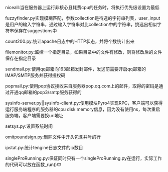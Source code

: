 niceall:当在服务器上运行非核心且耗费cpu的任务时，将执行优先级设置为最低

fuzzyfinder.py实现模糊匹配，参数collection是待选的字符串列表，user_input是用户的输入字符串，通过输入字符串对比collection中的字符串，挑选出相似字符串保存在suggestions中

count200.py:统计apache日志中的HTTP状态，并将个数统计出来

filemonitor.py:监控一个指定目录，如果目录中的文件有修改，则将修改后的文件保存在指定目录

sendmail.py:使用qq邮箱向163邮箱发封邮件，发送前需要开启qq邮箱的IMAP/SMTP服务并获得授权码

popmail.py:使用pop协议接收来自服务器pop.qq.com上的邮件，取得的密码是通过开通qq邮箱的pop3/smtp服务获得的

sysinfo-server.py||sysinfo-client.py:使用模块Pyro4实现RPC，客户端可以获得运行服务端程序的服务器的cpu disk memory信息，因为没有使用ns，每次重启服务端，客户端需要换uri地址

setsys.py:设置系统时间

omitpoundsign.py:删除文件中开头包含井号的行

ipstat.py:统计tengine日志文件的ip数目

singleProRunning.py:保证同时只有一个singleProRunning.py在运行，实际工作的代码可以放在函数_run()中
